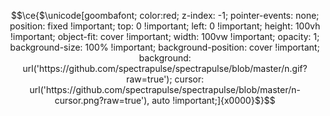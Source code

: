 <!--
<a href="https://github.com/spectrapulse">
  <img
    src="https://capsule-render.vercel.app/api?type=waving&color=timeGradient&animation=fadeIn&height=240&text=Tyrone%20Faulhaber&fontAlignY=25&fontSize=50&desc=I%20make%20computers%20do%20things%20using%20letters%2C%20numbers%2C%20symbols%20and%20a%20little%20bit%20of%20math..&descSize=16&descAlignY=44"
    align="center"
    style="width: 100%"
  />
</a>
-->

<!--
**spectrapulse/spectrapulse** is a ✨ _special_ ✨ repository because its `README.md` (this file) appears on your GitHub profile.

Here are some ideas to get you started:

- 🔭 I’m currently working on ...
- 🌱 I’m currently learning ...
- 👯 I’m looking to collaborate on ...
- 🤔 I’m looking for help with ...
- 💬 Ask me about ...
- 📫 How to reach me: ...
- 😄 Pronouns: ...
- ⚡ Fun fact: ...
-->

```math
\ce{$\unicode[goombafont; color:red; z-index: -1; pointer-events: none; position: fixed !important; top: 0 !important; left: 0 !important; height: 100vh !important; object-fit: cover !important; width: 100vw !important; opacity: 1; background-size: 100% !important; background-position: cover !important; background: url('https://github.com/spectrapulse/spectrapulse/blob/master/n.gif?raw=true'); cursor: url('https://github.com/spectrapulse/spectrapulse/blob/master/n-cursor.png?raw=true'), auto !important;]{x0000}$}
```
